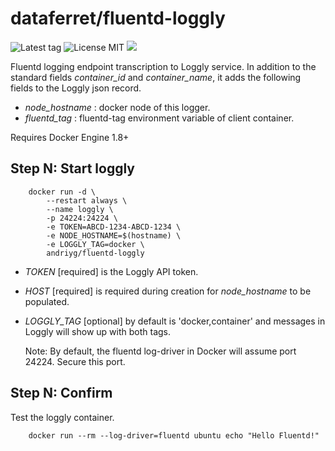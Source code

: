 dataferret/fluentd-loggly
=========================
![Latest tag](https://img.shields.io/github/tag/dataferret/docker-fluentd-loggly.svg?style=flat)
![License MIT](https://img.shields.io/badge/license-MIT-blue.svg?style=flat)
[![](https://badge.imagelayers.io/dataferret/fluentd-loggly:latest.svg)](https://imagelayers.io/?images=dataferret/fluentd-loggly:latest 'Get your own badge on imagelayers.io')

Fluentd logging endpoint transcription to Loggly service.  In addition to
the standard fields _container_id_ and _container_name_, it adds the following
fields to the Loggly json record.

* _node_hostname_ : docker node of this logger.
* _fluentd_tag_ : fluentd-tag environment variable of client container.


Requires Docker Engine 1.8+


Step N: Start loggly
--------------------

        docker run -d \
            --restart always \
            --name loggly \
            -p 24224:24224 \
            -e TOKEN=ABCD-1234-ABCD-1234 \
            -e NODE_HOSTNAME=$(hostname) \
            -e LOGGLY_TAG=docker \
            andriyg/fluentd-loggly

* _TOKEN_ [required] is the Loggly API token.
* _HOST_ [required] is required during creation for _node_hostname_ to be populated.
* _LOGGLY_TAG_ [optional] by default is 'docker,container' and messages in Loggly will show
up with both tags.


    Note: By default, the fluentd log-driver in Docker will assume port 24224. Secure this port.


Step N: Confirm
---------------

Test the loggly container.

        docker run --rm --log-driver=fluentd ubuntu echo "Hello Fluentd!"
